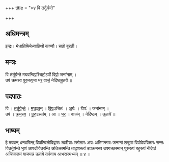+++
title = "०४ वि तर्तूर्यन्ते"

+++
## अधिमन्त्रम्
इन्द्रः। मेधातिथिमेध्यातिथी काण्वौ। सतो बृहती।

## मन्त्रः
वि त॑र्तूर्यन्ते मघवन्विप॒श्चितो॒ऽर्यो विपो॒ जना॑नाम् ।  
उप॑ क्रमस्व पुरु॒रूप॒मा भ॑र॒ वाजं॒ नेदि॑ष्ठमू॒तये॑ ॥

## पदपाठः
वि । त॒र्तू॒र्य॒न्ते॒ । म॒घ॒ऽव॒न् । वि॒पः॒ऽचितः॑ । अ॒र्यः । विपः॑ । जना॑नाम् ।  
उप॑ । क्र॒म॒स्व॒ । पु॒रु॒ऽरूप॑म् । आ । भ॒र॒ । वाज॑म् । नेदि॑ष्ठम् । ऊ॒तये॑ ॥

## भाष्यम्
हे मघवन् धनवन्निन्द्र विपश्चितोविद्वांसः त्वदीयाः स्तोतारः अयः अभिगन्तारः जनानां शत्रूणां विपोवेपयितारः सन्तः वितर्तूर्यन्ते भृशं आपदोवितरन्ति अतिक्रामन्ति तादृशस्त्वं उपक्रमस्व उपगच्छस्मान् पुरुरूपं बहुरूपं नेदिष्ठं अन्तिकतमं वाजमन्नं ऊतये तर्पणाय आभरास्मभ्यम् ॥ ४ ॥